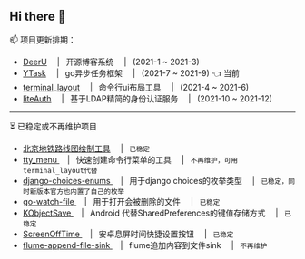 ## Hi there 👋

📫 项目更新排期：  

* [DeerU](https://github.com/gojuukaze/DeerU) &ensp;&ensp;|&ensp; 开源博客系统 &ensp;&ensp;|&ensp; (2021-1 ~ 2021-3)   
* [YTask](https://github.com/gojuukaze/YTask) &ensp;&ensp;|&ensp; go异步任务框架 &ensp;&ensp;|&ensp; (2021-7 ~ 2021-9) 👈 当前
* [terminal_layout](https://github.com/gojuukaze/terminal_layout) &ensp;&ensp;|&ensp; 命令行ui布局工具 &ensp;&ensp;|&ensp; (2021-4 ~ 2021-6)  
* [liteAuth](https://github.com/gojuukaze/liteAuth) &ensp;&ensp;|&ensp; 基于LDAP精简的身份认证服务 &ensp;&ensp;|&ensp; (2021-10 ~ 2021-12)

-----------

⏳ 已稳定或不再维护项目
* [北京地铁路线图绘制工具](https://github.com/gojuukaze/BJSubwayPen) &ensp;&ensp;|&ensp; `已稳定`
* [tty_menu ](https://github.com/gojuukaze/tty_menu) &ensp;&ensp;|&ensp; 快速创建命令行菜单的工具 &ensp;&ensp;|&ensp; `不再维护，可用terminal_layout代替`
* [django-choices-enums ](https://github.com/gojuukaze/django-choices-enums) &ensp;&ensp;|&ensp; 用于django choices的枚举类型 &ensp;&ensp;|&ensp; `已稳定，同时新版本官方也内置了自己的枚举`
* [go-watch-file ](https://github.com/gojuukaze/go-watch-file) &ensp;&ensp;|&ensp; 用于打开会被删除的文件 &ensp;&ensp;|&ensp; `已稳定`
* [KObjectSave ](https://github.com/gojuukaze/KObjectSave) &ensp;&ensp;|&ensp; Android 代替SharedPreferences的键值存储方式 &ensp;&ensp;|&ensp; `已稳定`
* [ScreenOffTime ](https://github.com/gojuukaze/ScreenOffTime) &ensp;&ensp;|&ensp; 安卓息屏时间快捷设置按钮 &ensp;&ensp;|&ensp; `已稳定`
* [flume-append-file-sink ](https://github.com/gojuukaze/flume-append-file-sink) &ensp;&ensp;|&ensp; flume追加内容到文件sink &ensp;&ensp;|&ensp; `不再维护`

<!--
**gojuukaze/gojuukaze** is a ✨ _special_ ✨ repository because its `README.md` (this file) appears on your GitHub profile.

Here are some ideas to get you started:

- 🔭 I’m currently working on ...
- 🌱 I’m currently learning ...
- 👯 I’m looking to collaborate on ...
- 🤔 I’m looking for help with ...
- 💬 Ask me about ...
- 📫 How to reach me: ...
- 😄 Pronouns: ...
- ⚡ Fun fact: ...
-->
